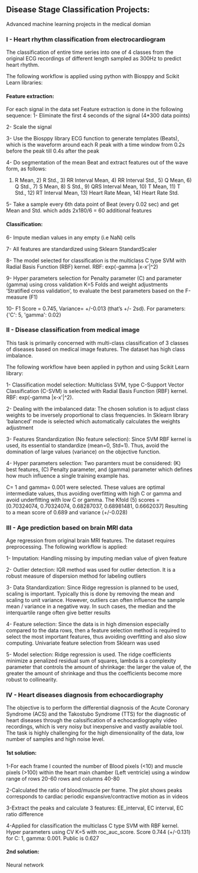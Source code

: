 ## Disease Stage Classification Projects:
Advanced machine learning projects in the medical domian

### I - Heart rhythm classification from electrocardiogram
The classification of entire time series into one of 4 classes from the original ECG recordings of different length sampled as 300Hz to predict heart rhythm.

The following workflow is applied using python with Biosppy and Scikit Learn libraries:

#### Feature extraction:
For each signal in the data set Feature extraction is done in the following sequence:
1-	Eliminate the first 4 seconds of the signal (4*300 data points)

2-	Scale the signal

3-	Use the Biosppy library ECG function to generate templates (Beats), which is the waveform around each R peak with a time window from 0.2s before the peak till 0.4s after the peak

4-	Do segmentation of the mean Beat and extract features out of the wave form, as follows:
1)	R Mean, 2)	R Std., 3)	RR Interval Mean, 4)	RR Interval Std., 5)	Q Mean, 6)	Q Std., 7)	S Mean, 8)	S Std., 9)	QRS Interval Mean, 10)	T Mean, 11)	T Std., 12)	RT Interval Mean, 13)	Heart Rate Mean, 14)	Heart Rate Std.

5-	Take a sample every 6th data point of Beat (every 0.02 sec) and get Mean and Std. which adds 2x180/6 = 60 additional features

#### Classification:
6-	Impute median values in any empty (i.e NaN) cells

7-	All features are standardized using Sklearn StandardScaler

8-	The model selected for classification is the multiclass C type SVM with Radial Basis Function (RBF) kernel. RBF: exp(-gamma |x-x'|^2)

9-	Hyper parameters selection for Penalty parameter (C) and parameter (gamma) using cross validation K=5 Folds and weight adjustments ‘Stratified cross validation’, to evaluate the best parameters based on the F-measure (F1)

10-	F1 Score = 0.745, Variance= +/-0.013 (that’s +/- 2sd). For parameters: {'C': 5, 'gamma': 0.02}


### II - Disease classification from medical image
This task is primarily concerned with multi-class classification of 3 classes of diseases based on medical image features. The dataset has high class imbalance.

The following workflow have been applied in python and using Scikit Learn library:

1-	Classification model selection: 
Multiclass SVM, type C-Support Vector Classification (C-SVM) is selected with Radial Basis Function (RBF) kernel. RBF: exp(-gamma |x-x'|^2).

2-	Dealing with the imbalanced data: 
The chosen solution is to adjust class weights to be inversely proportional to class frequencies. In Sklearn library ‘balanced’ mode is selected which automatically calculates the weights adjustment

3-	Features Standardization (No feature selection): 
Since SVM RBF kernel is used, its essential to standardize (mean=0, Std=1). Thus, avoid the domination of large values (variance) on the objective function.

4-	Hyper parameters selection: 
Two paramters must be considered: (K) best features, (C) Penalty parameter, and (gamma) parameter which defines how much influence a single training example has.

C= 1 and gamma= 0.001 were selected. These values are optimal intermediate values, thus avoiding overfitting with high C or gamma and avoid underfitting with low C or gamma.
The Kfold (5) scores = [0.70324074, 0.70324074, 0.68287037, 0.68981481, 0.6662037]
Resulting to a mean score of 0.689 and variance (+/-0.028)


### III - Age prediction based on brain MRI data 
Age regression from original brain MRI features. The dataset requires preprocessing. The following workflow is applied:

1- Imputation: Handling missing by imputing median value of given feature

2- Outlier detection: IQR method was used for outlier detection. It is a robust measure of dispersion method for labeling outliers

3- Data Standardization: Since Ridge regression is planned to be used, scaling is important. Typically this is done by removing the mean and scaling to unit variance. However, outliers can often influence the sample mean / variance in a negative way. In such cases, the median and the interquartile range often give better results

4- Feature selection: 
Since the data is in high dimension especially compared to the data rows, then a feature selection method is required to select the most important features, thus avoiding overfitting and also slow computing. Univariate feature selection from Sklearn was used

5- Model selection: 
Ridge regression is used. The ridge coefficients minimize a penalized residual sum of squares, lambda is a complexity parameter that controls the amount of shrinkage: the larger the value of, the greater the amount of shrinkage and thus the coefficients become more robust to collinearity.


### IV - Heart diseases diagnosis from echocardiography
The objective is to perform the differential diagnosis of the Acute Coronary Syndrome (ACS) and the Takostubo Syndrome (TTS) for the diagnostic of heart diseases through the calssification of a echocardiography video recordings, which is very noisy but inexpensive and vastly available tool. The task is highly challenging for the high dimensionality of the data, low number of samples and high noise level.


####  1st solution:
1-For each frame I counted the number of Blood pixels (<10) and muscle pixels (>100) within the heart main chamber (Left ventricle) using a window range of rows 20-60 rows and columns 40-80

2-Calculated the ratio of blood/muscle per frame. The plot shows peaks corresponds to cardiac periodic expansive/contractive motion as in videos

3-Extract the peaks and calculate 3 features: EE_interval, EC interval, EC ratio difference

4-Applied for classification the multiclass C type SVM with RBF kernel. Hyper parameters using CV K=5 with roc_auc_score. Score 0.744 (+/-0.131) for C: 1, gamma: 0.001. Public is 0.627

####  2nd solution:
Neural network



